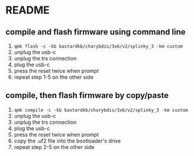 # README

## compile and flash firmware using command line

1. `qmk flash -c -kb bastardkb/charybdis/3x6/v2/splinky_3 -km custom`
2. unplug the usb-c
3. unplug the trs connection
4. plug the usb-c
5. press the reset twice when prompt
6. repeat step 1-5 on the other side

## compile, then flash firmware by copy/paste

1. `qmk compile -c -kb bastardkb/charybdis/3x6/v2/splinky_3 -km custom`
2. unplug the usb-c
3. unplug the trs connection
4. plug the usb-c
5. press the reset twice when prompt
6. copy the .uf2 file into the bootloader's drive
6. repeat step 2-5 on the other side

